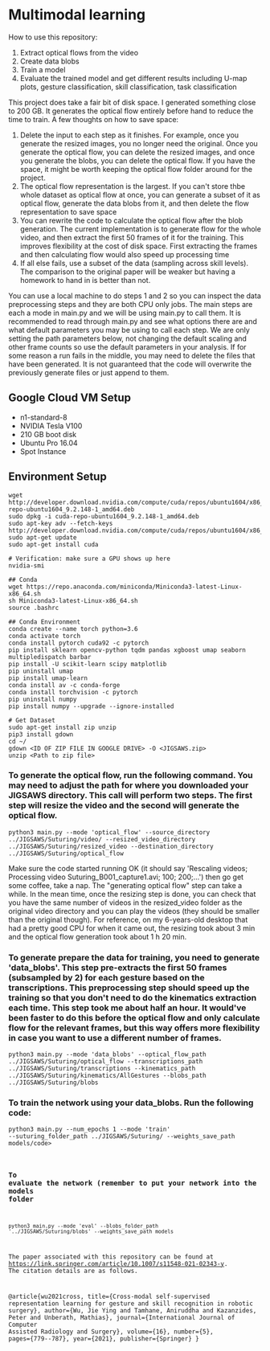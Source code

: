 # Multimodal learning

How to use this repository:
1) Extract optical flows from the video
2) Create data blobs
2) Train a model 
3) Evaluate the trained model and get different results including U-map plots, gesture classification, skill classification, task classification

This project does take a fair bit of disk space. I generated something close to 200 GB. It generates the optical flow entirely before hand to reduce the time to train. A few thoughts on how to save space: 
1) Delete the input to each step as it finishes. For example, once you generate the resized images, you no longer need the original. Once you generate the optical flow, you can delete the resized images, and once you generate the blobs, you can delete the optical flow. If you have the space, it might be worth keeping the optical flow folder around for the project.
2) The optical flow representation is the largest. If you can't store thbe whole dataset as optical flow at once, you can generate a subset of it as optical flow, generate the data blobs from it, and then delete the flow representation to save space
3) You can rewrite the code to calculate the optical flow after the blob generation. The current implementation is to generate flow for the whole video, and then extract the first 50 frames of it for the training. This improves flexibility at the cost of disk space. First extracting the frames and then calculating flow would also speed up processing time
4) If all else fails, use a subset of the data (sampling across skill levels). The comparison to the original paper will be weaker but having a homework to hand in is better than not. 

You can use a local machine to do steps 1 and 2 so you can inspect the data preprocessing steps and they are both CPU only jobs. The main steps are each a mode in main.py and we will be using main.py to call them. It is recommended to read through main.py and see what options there are and what default parameters you may be using to call each step. We are only setting the path parameters below, not changing the default scaling and other frame counts so use the default parameters in your analysis. If for some reason a run fails in the middle, you may need to delete the files that have been generated. It is not guaranteed that the code will overwrite the previously generate files or just append to them. 

## Google Cloud VM Setup
* n1-standard-8
* NVIDIA Tesla V100
* 210 GB boot disk
* Ubuntu Pro 16.04
* Spot Instance

## Environment Setup
```
wget http://developer.download.nvidia.com/compute/cuda/repos/ubuntu1604/x86_64/cuda-repo-ubuntu1604_9.2.148-1_amd64.deb
sudo dpkg -i cuda-repo-ubuntu1604_9.2.148-1_amd64.deb
sudo apt-key adv --fetch-keys http://developer.download.nvidia.com/compute/cuda/repos/ubuntu1604/x86_64/7fa2af80.pub
sudo apt-get update
sudo apt-get install cuda

# Verification: make sure a GPU shows up here
nvidia-smi

## Conda
wget https://repo.anaconda.com/miniconda/Miniconda3-latest-Linux-x86_64.sh
sh Miniconda3-latest-Linux-x86_64.sh
source .bashrc

## Conda Environment
conda create --name torch python=3.6
conda activate torch
conda install pytorch cuda92 -c pytorch
pip install sklearn opencv-python tqdm pandas xgboost umap seaborn multipledispatch barbar
pip install -U scikit-learn scipy matplotlib
pip uninstall umap
pip install umap-learn
conda install av -c conda-forge
conda install torchvision -c pytorch
pip uninstall numpy
pip install numpy --upgrade --ignore-installed

# Get Dataset
sudo apt-get install zip unzip
pip3 install gdown
cd ~/
gdown <ID OF ZIP FILE IN GOOGLE DRIVE> -O <JIGSAWS.zip>
unzip <Path to zip file>
```

### To generate the optical flow, run the following command. You may need to adjust the path for where you downloaded your JIGSAWS directory. This call will perform two steps. The first step will resize the video and the second will generate the optical flow. 

<code>python3 main.py --mode 'optical_flow' --source_directory ../JIGSAWS/Suturing/video/ --resized_video_directory ../JIGSAWS/Suturing/resized_video --destination_directory ../JIGSAWS/Suturing/optical_flow  </code> 

Make sure the code started running OK (it should say 'Rescaling videos; Processing video Suturing_B001_capture1.avi; 100; 200;...') then go get some coffee, take a nap. The "generating optical flow" step can take a while. In the mean time, once the resizing step is done, you can check that you have the same number of videos in the resized_video folder as the original video directory and you can play the videos (they should be smaller than the original though). For reference, on my 6-years-old desktop that had a pretty good CPU for when it came out, the resizing took about 3 min and the optical flow generation took about 1 h 20 min. 

### To generate prepare the data for training, you need to generate 'data_blobs'. This step pre-extracts the first 50 frames (subsampled by 2) for each gesture based on the transcriptions. This preprocessing step should speed up the training so that you don't need to do the kinematics extraction each time. This step took me about half an hour. It would've been faster to do this before the optical flow and only calculate flow for the relevant frames, but this way offers more flexibility in case you want to use a different number of frames.  

<code>python3 main.py --mode 'data_blobs' --optical_flow_path ../JIGSAWS/Suturing/optical_flow --transcriptions_path ../JIGSAWS/Suturing/transcriptions --kinematics_path ../JIGSAWS/Suturing/kinematics/AllGestures --blobs_path ../JIGSAWS/Suturing/blobs</code> 


### To train the network using your data_blobs. Run the following code:  

<code>python3 main.py --num_epochs 1 --mode 'train' --suturing_folder_path ../JIGSAWS/Suturing/ --weights_save_path models/code> 

### To evaluate the network (remember to put your network into the models folder
<code>python3 main.py --mode 'eval' --blobs_folder_path '../JIGSAWS/Suturing/blobs' --weights_save_path models</code> 


The paper associated with this repository can be found at https://link.springer.com/article/10.1007/s11548-021-02343-y. The citation details are as follows.

@article{wu2021cross,
  title={Cross-modal self-supervised representation learning for gesture and skill recognition in robotic surgery},
  author={Wu, Jie Ying and Tamhane, Aniruddha and Kazanzides, Peter and Unberath, Mathias},
  journal={International Journal of Computer Assisted Radiology and Surgery},
  volume={16},
  number={5},
  pages={779--787},
  year={2021},
  publisher={Springer}
}

